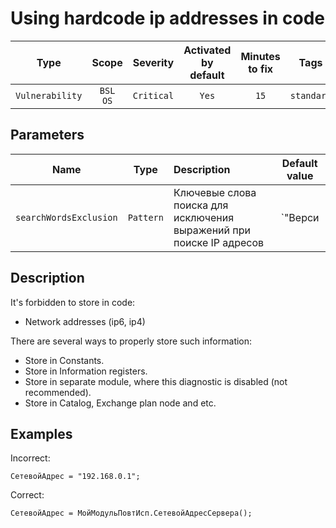 # Using hardcode ip addresses in code

| Type | Scope | Severity | Activated<br/>by default | Minutes<br/>to fix | Tags |
| :-: | :-: | :-: | :-: | :-: | :-: |
| `Vulnerability` | `BSL`<br/>`OS` | `Critical` | `Yes` | `15` | `standard` |

## Parameters 

| Name | Type | Description | Default value |
| :-: | :-: | :-- | :-: |
| `searchWordsExclusion` | `Pattern` | Ключевые слова поиска для исключения выражений при поиске IP адресов | `"Верси|Version|ЗапуститьПриложение|RunApp|Пространств|Namespace|Драйвер|Driver"` |

<!-- Блоки выше заполняются автоматически, не трогать -->
## Description
<!-- Описание диагностики заполняется вручную. Необходимо понятным языком описать смысл и схему работу -->

It's forbidden to store in code:
* Network addresses (ip6, ip4)

There are several ways to properly store such information:
* Store in Constants.
* Store in Information registers.
* Store in separate module, where this diagnostic is disabled (not recommended).
* Store in Catalog, Exchange plan node and etc.

## Examples
<!-- В данном разделе приводятся примеры, на которые диагностика срабатывает, а также можно привести пример, как можно исправить ситуацию -->

Incorrect:
```bsl
СетевойАдрес = "192.168.0.1";
```

Correct:
```bsl
СетевойАдрес = МойМодульПовтИсп.СетевойАдресСервера();
```